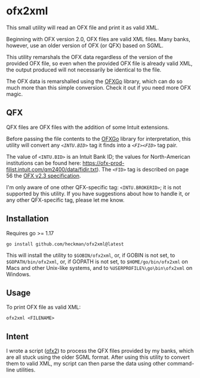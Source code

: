# ofx2xml

This small utility will read an OFX file and print it as valid XML.

Beginning with OFX version 2.0, OFX files are valid XML files.
Many banks, however, use an older version of OFX (or QFX) based on SGML.

This utility remarshals the OFX data
regardless of the version of the provided OFX file,
so even when the provided OFX file is already valid XML,
the output produced will not necessarily be identical to the file.

The OFX data is remarshalled using the [OFXGo](https://github.com/aclindsa/ofxgo) library,
which can do so much more than this simple conversion.
Check it out if you need more OFX magic.

## QFX

QFX files are OFX files with the addition of some Intuit extensions.

Before passing the file contents to the [OFXGo](https://github.com/aclindsa/ofxgo) library for interpretation,
this utility will convert any _`<INTU.BID>`_ tag it finds into a _`<FI><FID>`_ tag pair.

The value of `<INTU.BID>` is an Intuit Bank ID; the values for North-American institutions can be found here: <https://ofx-prod-filist.intuit.com/qm2400/data/fidir.txt>). The `<FID>` tag is described on page 56 the [OFX v2.3 specification](https://www.financialdataexchange.org/common/Uploaded%20files/OFX%20files/OFX%20Banking%20Specification%20v2.3.pdf#page=56).

I'm only aware of one other QFX-specific tag: `<INTU.BROKERID>`;
it is not supported by this utility.
If you have suggestions about how to handle it,
or any other QFX-specific tag,
please let me know.

## Installation

Requires go \>= 1.17

```shell
go install github.com/heckman/ofx2xml@latest
```

This will install the utility to `$GOBIN/ofx2xml`,
or, if GOBIN is not set, to `$GOPATH/bin/ofx2xml`,
or, if GOPATH is not set, to `$HOME/go/bin/ofx2xml` on Macs and other Unix-like systems,
and to `%USERPROFILE%\go\bin\ofx2xml` on Windows.

## Usage

To print OFX file as valid XML:

```shell
ofx2xml <FILENAME>
```

## Intent

I wrote a script ([ofx2](https://github.com/heckman/ofx2)) to process the QFX files provided by my banks,
which are all stuck using the older SGML format.
After using this utility to convert them to valid XML,
my script can then parse the data using other command-line utilities.
